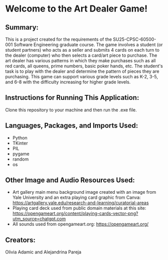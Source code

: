 # Welcome to the Art Dealer Game!

## Summary: 
This is a project created for the requirements of the SU25-CPSC-60500-001 Software Engineering graduate course. The game involves a student (or student partners) who acts as a seller and submits 4 cards on each turn to the dealer (computer) who then selects a card/art piece to purchase. The art dealer has various patterns in which they make purchases such as all red cards, all queens, prime numbers, basic poker hands, etc. The student's task is to play with the dealer and determine the pattern of pieces they are purchasing. This game can support various grade levels such as K-2, 3-5, and 6-8 with the difficulty increasing for higher grade levels. 

## Instructions for Running This Application: 
Clone this repository to your machine and then run the .exe file. 

## Languages, Packages, and Imports Used: 
- Python
- TKinter
- PIL
- pygame
- random
- os


## Other Image and Audio Resources Used: 
- Art gallery main menu background image created with an image from Yale University and an extra playing card graphic from Canva: https://artgallery.yale.edu/research-and-learning/curatorial-areas
- Playing card deck used from public domain materials at this site: https://opengameart.org/content/playing-cards-vector-png?utm_source=chatgpt.com
- All sounds used from opengameart.org: https://opengameart.org/










## Creators: 
Olivia Adamic and Alejandrina Pareja

